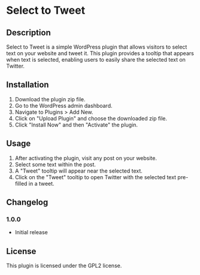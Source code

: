# Select to Tweet

## Description
Select to Tweet is a simple WordPress plugin that allows visitors to select text on your website and tweet it. This plugin provides a tooltip that appears when text is selected, enabling users to easily share the selected text on Twitter.

## Installation
1. Download the plugin zip file.
2. Go to the WordPress admin dashboard.
3. Navigate to Plugins > Add New.
4. Click on "Upload Plugin" and choose the downloaded zip file.
5. Click "Install Now" and then "Activate" the plugin.

## Usage
1. After activating the plugin, visit any post on your website.
2. Select some text within the post.
3. A "Tweet" tooltip will appear near the selected text.
4. Click on the "Tweet" tooltip to open Twitter with the selected text pre-filled in a tweet.

## Changelog
### 1.0.0
- Initial release

## License
This plugin is licensed under the GPL2 license.